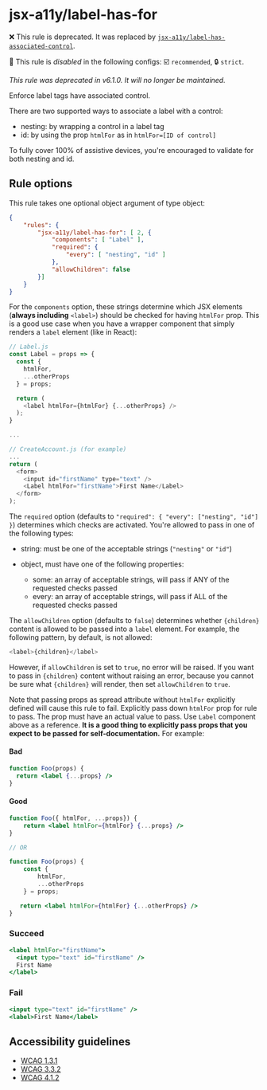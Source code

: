 # jsx-a11y/label-has-for

❌ This rule is deprecated. It was replaced by [`jsx-a11y/label-has-associated-control`](label-has-associated-control.md).

🚫 This rule is _disabled_ in the following configs: ☑️ `recommended`, 🔒 `strict`.

<!-- end auto-generated rule header -->

_This rule was deprecated in v6.1.0. It will no longer be maintained._

Enforce label tags have associated control.

There are two supported ways to associate a label with a control:

- nesting: by wrapping a control in a label tag
- id: by using the prop `htmlFor` as in `htmlFor=[ID of control]`

To fully cover 100% of assistive devices, you're encouraged to validate for both nesting and id.

## Rule options

This rule takes one optional object argument of type object:

```json
{
    "rules": {
        "jsx-a11y/label-has-for": [ 2, {
            "components": [ "Label" ],
            "required": {
                "every": [ "nesting", "id" ]
            },
            "allowChildren": false
        }]
    }
}
```

For the `components` option, these strings determine which JSX elements (**always including** `<label>`) should be checked for having `htmlFor` prop. This is a good use case when you have a wrapper component that simply renders a `label` element (like in React):

```js
// Label.js
const Label = props => {
  const {
    htmlFor,
    ...otherProps
  } = props;

  return (
    <label htmlFor={htmlFor} {...otherProps} />
  );
}

...

// CreateAccount.js (for example)
...
return (
  <form>
    <input id="firstName" type="text" />
    <Label htmlFor="firstName">First Name</Label>
  </form>
);
```

The `required` option (defaults to `"required": { "every": ["nesting", "id"] }`) determines which checks are activated. You're allowed to pass in one of the following types:

- string: must be one of the acceptable strings (`"nesting"` or `"id"`)
- object, must have one of the following properties:

  - some: an array of acceptable strings, will pass if ANY of the requested checks passed
  - every: an array of acceptable strings, will pass if ALL of the requested checks passed

The `allowChildren` option (defaults to `false`) determines whether `{children}` content is allowed to be passed into a `label` element. For example, the following pattern, by default, is not allowed:

```js
<label>{children}</label>
```

However, if `allowChildren` is set to `true`, no error will be raised. If you want to pass in `{children}` content without raising an error, because you cannot be sure what `{children}` will render, then set `allowChildren` to `true`.

Note that passing props as spread attribute without `htmlFor` explicitly defined will cause this rule to fail. Explicitly pass down `htmlFor` prop for rule to pass. The prop must have an actual value to pass. Use `Label` component above as a reference. **It is a good thing to explicitly pass props that you expect to be passed for self-documentation.** For example:

#### Bad

```jsx
function Foo(props) {
  return <label {...props} />
}
```

#### Good

```jsx
function Foo({ htmlFor, ...props}) {
    return <label htmlFor={htmlFor} {...props} />
}

// OR

function Foo(props) {
    const {
        htmlFor,
        ...otherProps
    } = props;

   return <label htmlFor={htmlFor} {...otherProps} />
}
```

### Succeed

```jsx
<label htmlFor="firstName">
  <input type="text" id="firstName" />
  First Name
</label>
```

### Fail

```jsx
<input type="text" id="firstName" />
<label>First Name</label>
```

## Accessibility guidelines

- [WCAG 1.3.1](https://www.w3.org/WAI/WCAG21/Understanding/info-and-relationships)
- [WCAG 3.3.2](https://www.w3.org/WAI/WCAG21/Understanding/labels-or-instructions)
- [WCAG 4.1.2](https://www.w3.org/WAI/WCAG21/Understanding/name-role-value)
